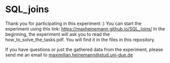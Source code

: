 # SQL_joins
Thank you for participating in this experiment :)
You can start the experiment using this link: https://maxheinemann.github.io/SQL_joins/
In the beginning, the experiment will ask you to read the how_to_solve_the_tasks.pdf. 
You will find it in the files in this repository.

If you have questions or just the gathered data from the experiment, please send me an email to maximilian.heinemann@stud.uni-due.de
